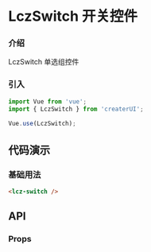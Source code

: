# LczSwitch 开关控件

### 介绍

LczSwitch  单选组控件

### 引入

```js
import Vue from 'vue';
import { LczSwitch } from 'createrUI';

Vue.use(LczSwitch);
```

## 代码演示

### 基础用法

```html
<lcz-switch />
```

## API

### Props
